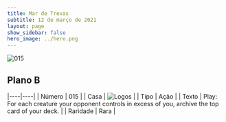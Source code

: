 ```yaml
---
title: Mar de Trevas
subtitle: 12 de março de 2021
layout: page
show_sidebar: false
hero_image: ../hero.png
---
```


![015](https://cdn.keyforgegame.com/media/card_front/pt/496_015_XHPQJ3Q692JP_pt.png)

## Plano B

|----|----|
| Número | 015 |
| Casa | ![Logos](https://archonarcana.com/images/thumb/c/ce/Logos.png/22px-Logos.png "Logos") |
| Tipo | Ação |
| Texto | Play: For each creature your opponent controls in excess of you, archive the top card of your deck. |
| Raridade | Rara |
